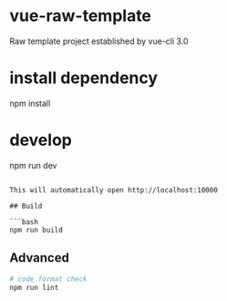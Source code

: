 # vue-raw-template
Raw template project established by vue-cli 3.0

# install dependency
npm install

# develop
npm run dev
```

This will automatically open http://localhost:10000

## Build

```bash
npm run build
```

## Advanced

```bash
# code format check
npm run lint
```